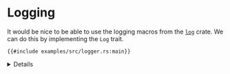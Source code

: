 # Logging

It would be nice to be able to use the logging macros from the [`log`][1] crate. We can do this by
implementing the `Log` trait.

```rust,editable,compile_fail
{{#include examples/src/logger.rs:main}}
```

<details>

* The unwrap in `log` is safe because we initialise `LOGGER` before calling `set_logger`.

</details>

[1]: https://crates.io/crates/log
